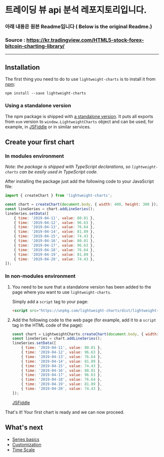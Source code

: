 # 트레이딩 뷰 api 분석 레포지토리입니다.

### 아래 내용은 원븐 Readme입니다 ( Below is the original Readme.)
### Source : https://kr.tradingview.com/HTML5-stock-forex-bitcoin-charting-library/
----------
## Installation

The first thing you need to do to use `lightweight-charts` is to install it from [npm](https://www.npmjs.com/):

`npm install --save lightweight-charts`

### Using a standalone version

The npm package is shipped with [a standalone version](https://unpkg.com/lightweight-charts@latest/dist/lightweight-charts.standalone.production.js).
It puts all exports from `esm` version to `window.LightweightCharts` object and can be used, for example, in [JSFiddle](https://jsfiddle.net/) or in similar services.

## Create your first chart

### In modules environment

_Note: the package is shipped with TypeScript declarations, so `lightweight-charts` can be easily used in TypeScript code._

After installing the package just add the following code to your JavaScript file:

```js
import { createChart } from 'lightweight-charts';

const chart = createChart(document.body, { width: 400, height: 300 });
const lineSeries = chart.addLineSeries();
lineSeries.setData([
    { time: '2019-04-11', value: 80.01 },
    { time: '2019-04-12', value: 96.63 },
    { time: '2019-04-13', value: 76.64 },
    { time: '2019-04-14', value: 81.89 },
    { time: '2019-04-15', value: 74.43 },
    { time: '2019-04-16', value: 80.01 },
    { time: '2019-04-17', value: 96.63 },
    { time: '2019-04-18', value: 76.64 },
    { time: '2019-04-19', value: 81.89 },
    { time: '2019-04-20', value: 74.43 },
]);
```

### In non-modules environment

1. You need to be sure that a standalone version has been added to the page where you want to use `lightweight-charts`.

    Simply add a `script` tag to your page:

    ```html
    <script src="https://unpkg.com/lightweight-charts/dist/lightweight-charts.standalone.production.js"></script>
    ```

1. Add the following code to the web page (for example, add it to a `script` tag in the HTML code of the page):

    ```js
    const chart = LightweightCharts.createChart(document.body, { width: 400, height: 300 });
    const lineSeries = chart.addLineSeries();
    lineSeries.setData([
        { time: '2019-04-11', value: 80.01 },
        { time: '2019-04-12', value: 96.63 },
        { time: '2019-04-13', value: 76.64 },
        { time: '2019-04-14', value: 81.89 },
        { time: '2019-04-15', value: 74.43 },
        { time: '2019-04-16', value: 80.01 },
        { time: '2019-04-17', value: 96.63 },
        { time: '2019-04-18', value: 76.64 },
        { time: '2019-04-19', value: 81.89 },
        { time: '2019-04-20', value: 74.43 },
    ]);
    ```

    [JSFiddle](https://jsfiddle.net/TradingView/gemn0ud6/)

That's it! Your first chart is ready and we can now proceed.

## What's next

- [Series basics](./series-basics.md)
- [Customization](./customization.md)
- [Time Scale](./time-scale.md)
